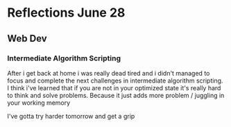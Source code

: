 # Reflections June 28

## Web Dev

### Intermediate Algorithm Scripting

After i get back at home i was really dead tired and i didn't managed to focus and complete the next challenges
in intermediate algorithm scripting. I think i've learned that if you are not in your optimized state it's really hard to think and solve problems. Because it just adds more problem / juggling in your working memory

I've gotta try harder tomorrow and get a grip 